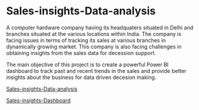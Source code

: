 # Sales-insights-Data-analysis

A computer hardware company having its headquaters situated in Delhi and branches situated at the various locations within India. The company is facing issues in terms of tracking its sales at various branches in dynamically growing market. This company is also facing challenges in obtaining insights from the sales data for decession support.

The main objective of this project is to create a powerful Power BI dashboard to track past and recent trends in the sales and provide better insights about the business for data driven decesion making.


[Sales-insights-Data-analysis](https://nbviewer.jupyter.org/github/Shreyas285/Sales-insights-Data-analysis/blob/main/sales_insights.ipynb)

[Sales-insights-Dashboard](https://app.powerbi.com/links/F-kY2mS1NW?ctid=e9bf890f-270f-4685-8d0a-1ae36b98e8c5&pbi_source=linkShare)
